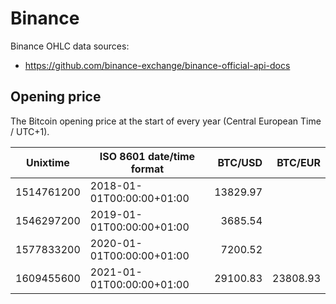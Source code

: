# Binance
Binance OHLC data sources:
- https://github.com/binance-exchange/binance-official-api-docs

## Opening price
The Bitcoin opening price at the start of every year (Central European Time / UTC+1).

| Unixtime   | ISO 8601 date/time format | BTC/USD   | BTC/EUR   |
|------------|---------------------------|----------:|----------:|
| 1514761200 | 2018-01-01T00:00:00+01:00 |  13829.97 |           |
| 1546297200 | 2019-01-01T00:00:00+01:00 |   3685.54 |           |
| 1577833200 | 2020-01-01T00:00:00+01:00 |   7200.52 |           |
| 1609455600 | 2021-01-01T00:00:00+01:00 |  29100.83 |  23808.93 |
